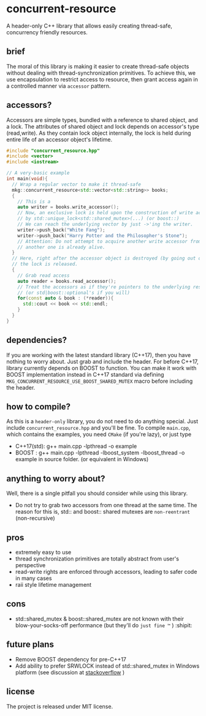 concurrent-resource
============
A header-only C++ library that allows easily creating thread-safe, concurrency friendly resources.

brief
------------
The moral of this library is making it easier to create thread-safe objects without dealing with thread-synchronization primitives.
To achieve this, we use encapsulation to restrict access to resource, then grant access again in a controlled manner via `accessor` pattern.

accessors?
------------
Accessors are simple types, bundled with a reference to shared object, and a lock. The attributes of shared object and lock depends on
accessor's type (read,write). As they contain lock object internally, the lock is held during entire life of an accessor object's lifetime.

~~~cpp
#include "concurrent_resource.hpp"
#include <vector>
#include <iostream>

// A very-basic example
int main(void){
  // Wrap a regular vector to make it thread-safe
  mkg::concurrent_resource<std::vector<std::string>> books;
  {
    // This is a
    auto writer = books.write_accessor();
    // Now, an exclusive lock is held upon the construction of write accessor
    // by std::unique_lock<std::shared_mutex>(...) (or boost::)
    // We can reach the underlying vector by just ->'ing the writer.
    writer->push_back("White Fang");
    writer->push_back("Harry Potter and the Philosopher's Stone");
    // Attention: Do not attempt to acquire another write accessor from same thread whilst
    // another one is already alive.
  }
  // Here, right after the accessor object is destroyed (by going out of scope)
  // the lock is released. 
  {
    // Grab read access
    auto reader = books.read_accessor();
    // Treat the accessors as if they're pointers to the underlying resource
    // (or std|boost::optional's if you will)
    for(const auto & book : (*reader)){
      std::cout << book << std::endl;
    }
  }
}
~~~


dependencies?
------------
If you are working with the latest standard library (C++17), then you have nothing to worry about. Just grab and include the header. 
For before C++17, library currently depends on BOOST to function. You can make it work with BOOST implementation instead in C++17 standard via defining 
`MKG_CONCURRENT_RESOURCE_USE_BOOST_SHARED_MUTEX` macro before including the header.

how to compile?
------------
As this is a `header-only` library, you do not need to do anything special. Just include `concurrent_resource.hpp` and you'll be fine. To compile `main.cpp`, which contains the examples, you need `CMake` (if you're lazy), or just type
* C++17(std): g++ main.cpp -lpthread -o example     
* BOOST : g++ main.cpp -lpthread -lboost_system -lboost_thread -o example
in source folder. (or equivalent in Windows)

anything to worry about?
------------
Well, there is a single pitfall you should consider while using this library.

* Do not try to grab two accessors from one thread at the same time. The reason for this is, std:: and boost:: shared mutexes are `non-reentrant` (non-recursive)

pros
------------
* extremely easy to use
* thread synchronization primitives are totally abstract from user's perspective
* read-write rights are enforced through accessors, leading to safer code in many cases
* raii style lifetime management

cons
------------
* std::shared_mutex & boost::shared_mutex are not known with their blow-your-socks-off performance (but they'll do `just fine ™` ) :shipit:


future plans
------------
* Remove BOOST dependency for pre-C++17
* Add ability to prefer SRWLOCK instead of std::shared_mutex in Windows platform (see discussion at [stackoverflow](https://stackoverflow.com/questions/13206414/why-slim-reader-writer-exclusive-lock-outperformance-the-shared-one) )

license
------------
The project is released under MIT license. 
